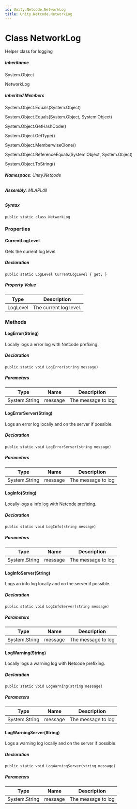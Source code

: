 ```yaml
---
id: Unity.Netcode.NetworkLog
title: Unity.Netcode.NetworkLog
---
```


# Class NetworkLog


Helper class for logging







##### Inheritance


System.Object




NetworkLog






##### Inherited Members



System.Object.Equals(System.Object)





System.Object.Equals(System.Object, System.Object)





System.Object.GetHashCode()





System.Object.GetType()





System.Object.MemberwiseClone()





System.Object.ReferenceEquals(System.Object, System.Object)





System.Object.ToString()





###### **Namespace**: Unity.Netcode

###### **Assembly**: MLAPI.dll

##### Syntax


``` lang-csharp
public static class NetworkLog
```



### Properties

#### CurrentLogLevel


Gets the current log level.






##### Declaration


``` lang-csharp
public static LogLevel CurrentLogLevel { get; }
```



##### Property Value

| Type     | Description            |
|----------|------------------------|
| LogLevel | The current log level. |

### Methods

#### LogError(String)


Locally logs a error log with Netcode prefixing.






##### Declaration


``` lang-csharp
public static void LogError(string message)
```



##### Parameters

| Type          | Name    | Description        |
|---------------|---------|--------------------|
| System.String | message | The message to log |

#### LogErrorServer(String)


Logs an error log locally and on the server if possible.






##### Declaration


``` lang-csharp
public static void LogErrorServer(string message)
```



##### Parameters

| Type          | Name    | Description        |
|---------------|---------|--------------------|
| System.String | message | The message to log |

#### LogInfo(String)


Locally logs a info log with Netcode prefixing.






##### Declaration


``` lang-csharp
public static void LogInfo(string message)
```



##### Parameters

| Type          | Name    | Description        |
|---------------|---------|--------------------|
| System.String | message | The message to log |

#### LogInfoServer(String)


Logs an info log locally and on the server if possible.






##### Declaration


``` lang-csharp
public static void LogInfoServer(string message)
```



##### Parameters

| Type          | Name    | Description        |
|---------------|---------|--------------------|
| System.String | message | The message to log |

#### LogWarning(String)


Locally logs a warning log with Netcode prefixing.






##### Declaration


``` lang-csharp
public static void LogWarning(string message)
```



##### Parameters

| Type          | Name    | Description        |
|---------------|---------|--------------------|
| System.String | message | The message to log |

#### LogWarningServer(String)


Logs a warning log locally and on the server if possible.






##### Declaration


``` lang-csharp
public static void LogWarningServer(string message)
```



##### Parameters

| Type          | Name    | Description        |
|---------------|---------|--------------------|
| System.String | message | The message to log |



